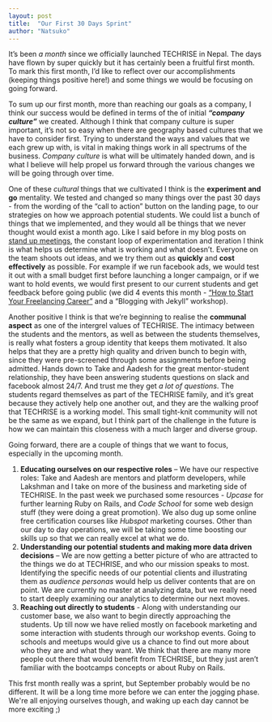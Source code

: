```yaml
---
layout: post
title:  "Our First 30 Days Sprint"
author: "Natsuko"
---
```



It’s been <i>a month</i> since we officially launched TECHRISE in Nepal. The days have flown by super quickly but it has certainly been a fruitful first month. To mark this first month, I’d like to reflect over our accomplishments (keeping things positive here!) and some things we would be focusing on going forward. 

To sum up our first month, more than reaching our goals as a company, I think our success would be defined in terms of the of initial <strong><i>“company culture”</i></strong> we created. Although I think that company culture is super important, it’s not so easy when there are geography based cultures that we have to consider first. Trying to understand the ways and values that we each grew up with, is vital in making things work in all spectrums of the business. <i>Company culture</i> is what will be ultimately handed down, and is what I believe will help propel us forward through the various changes we will be going through over time.
 
One of these <i>cultural</i> things that we cultivated I think is the <strong>experiment and go</strong> mentality. We tested and changed so many things over the past 30 days -  from the wording of the “call to action” button on the landing page, to our strategies on how we approach potential students. We could list a bunch of things that we implemented, and they would all be things that we never thought would exist a month ago. Like I said before in my blog posts on <a href="https://naztshinozaki.github.io/2016/08/24/Stand-Up-Meetings.html">stand up meetings</a>, the constant loop of experimentation  and iteration I think is what helps us determine what is working and what doesn’t. Everyone on the team shoots out ideas, and we try them out as <strong>quickly</strong> and <strong>cost effectively</strong> as possible. For example if we run facebook ads, we would test it out with a small budget first before launching a longer campaign, or if we want to hold events, we would first present to our current students and get feedback before going public (we did 4 events this month - <a href="https://naztshinozaki.github.io/2016/08/26/Freelancing-Event-Round-2.html">“How to Start Your Freelancing Career”</a> and a “Blogging with Jekyll” workshop).
 
Another positive I think is that we’re beginning to realise the <strong>communal aspect</strong> as one of the intergrel values of TECHRISE. The intimacy between the students and the mentors, as well as between the students themselves, is really what fosters a group identity that keeps them motivated. It also helps that they are a pretty high quality and driven bunch to begin with, since they were pre-screened through some assignments before being admitted. Hands down to Take and Aadesh for the great mentor-student relationship, they have been answering students questions on slack and facebook almost 24/7. And trust me they get <i>a lot of questions</i>. The students regard themselves as part of the TECHRISE family, and it’s great because they actively help one another out, and they are the walking proof that TECHRISE is a working model. This small tight-knit community will not be the same as we expand, but I think part of the challenge in the future is how we can maintain this closeness with a much larger and diverse group. 

 
Going forward, there are a couple of things that we want to focus, especially in the upcoming month. 

1. <strong>Educating ourselves on our respective roles</strong> – We have our respective roles: Take and Aadesh are mentors and platform developers, while Lakshman and I take on more of the business and marketing side of TECHRISE. In the past week we purchased some resources - <i>Upcase</i> for further learning Ruby on Rails, and <i>Code School</i> for some web design stuff (they were doing a great promotion). We also dug up some online free certification courses like <i>Hubspot</i> marketing courses. Other than our day to day operations, we will be taking some time boosting our skills up so that we can really excel at what we do.  
2. <strong>Understanding our potential students and making more data driven decisions</strong> – We are now getting a better picture of who are attracted to the things we do at TECHRISE, and who our mission speaks to most.  Identifying the specific needs of our potential clients and illustrating them as <i>audience personas</i> would help us deliver contents that are on point. We are currently no master at analyzing data, but we really need to start deeply examining our analytics to determine our next moves. 
3. <strong>Reaching out directly to students</strong> - Along with understanding our customer base, we also want to begin directly approaching the students. Up till now we have relied mostly on facebook marketing and some interaction with students through our workshop events. Going to schools and meetups would give us a chance to find out more about who they are and what they want. We think that there are many more people out there that would benefit from TECHRISE, but they just aren’t familiar with the bootcamps concepts or about Ruby on Rails. 

This frst month really was a sprint, but September probably would be no different. It will be a long time more before we can enter the jogging phase. We're all enjoying ourselves though, and waking up each day cannot be more exciting ;)

